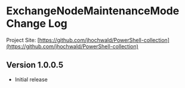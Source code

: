 # ExchangeNodeMaintenanceMode Change Log

Project Site: [https://github.com/jhochwald/PowerShell-collection](https://github.com/jhochwald/PowerShell-collection)

## Version 1.0.0.5
- Initial release
